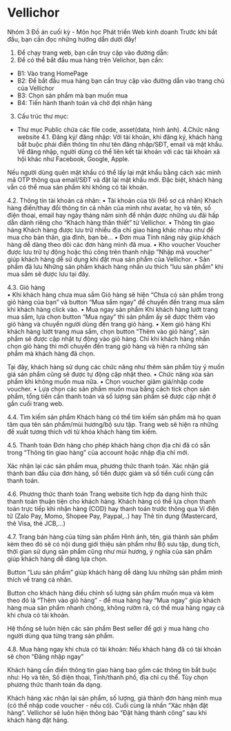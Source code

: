 # Vellichor
Nhóm 3 Đồ án cuối kỳ - Môn học Phát triển Web kinh doanh
Trước khi bắt đầu, bạn cần đọc những hướng dẫn dưới đây!
1.	Để chạy trang web, bạn cần truy cập vào đường dẫn:
2.	Để có thể bắt đầu mua hàng trên Velichor, bạn cần:
+ B1: Vào trang HomePage
+ B2: Để bắt đầu mua hàng bạn cần truy cập vào đường dẫn vào trang chủ của Vellichor
+ B3: Chọn sản phẩm mà bạn muốn mua
+ B4: Tiến hành thanh toán và chờ đợi nhận hàng
3.	Cấu trúc thư mục: 
+ Thư mục Public chứa các file code, asset(data, hình ảnh).
       4.Chức năng website
4.1. Đăng ký/ đăng nhập:
Với tài khoản, khi đăng ký, khách hàng bắt buộc phải điền thông tin như tên đăng nhập/SĐT, email và mật khẩu. Về đăng nhập, người dùng có thể liên kết tài khoản với các tài khoản xã hội khác như Facebook, Google, Apple. 

Nếu người dùng quên mật khẩu có thể lấy lại mật khẩu bằng cách xác minh mã OTP thông qua email/SĐT và đặt lại mật khẩu mới. Đặc biệt, khách hàng vẫn có thể mua sản phẩm khi không có tài khoản. 

4.2. Thông tin tài khoản cá nhân:
•	Tài khoản của tôi (Hồ sơ cá nhân)
Khách hàng điền/thay đổi thông tin cá nhân của mình như avatar, họ và tên, số điện thoại, email hay ngày tháng năm sinh để nhận được những ưu đãi hấp dẫn dành riêng cho “Khách hàng thân thiết” từ Vellichor.
•	Thông tin giao hàng 
Khách hàng được lưu trữ nhiều địa chỉ giao hàng khác nhau như để mua cho bản thân, gia đình, bạn bè… 
•	Đơn mua
Tính năng này giúp khách hàng dễ dàng theo dõi các đơn hàng mình đã mua. 
•	Kho voucher
Voucher được lưu trữ tự động hoặc thủ công trên thanh nhập ”Nhập mã voucher” giúp khách hàng dễ sử dụng khi đặt mua sản phẩm của Vellichor.
•	Sản phẩm đã lưu
Những sản phẩm khách hàng nhấn ưu thích “lưu sản phẩm” khi mua sắm sẽ được lưu tại đây.

4.3. Giỏ hàng  
•	Khi khách hàng chưa mua sắm 
Giỏ hàng sẽ hiện “Chưa có sản phẩm trong giỏ hàng của bạn” và button “Mua sắm ngay” để chuyển đến trang mua sắm khi khách hàng click vào. 
•	Mua ngay sản phẩm
Khi khách hàng lướt trang mua sắm, lựa chọn button “Mua ngay” thì sản phẩm ấy sẽ được thêm vào giỏ hàng và chuyển người dùng đến trang giỏ hàng. 
•	Xem giỏ hàng
Khi khách hàng lướt trang mua sắm, chọn button “Thêm vào giỏ hàng”, sản phẩm sẽ được cập nhật tự động vào giỏ hàng. Chỉ khi khách hàng nhấn chọn giỏ hàng thì mới chuyển đến trang giỏ hàng và hiện ra những sản phẩm mà khách hàng đã chọn.

Tại đây, khách hàng sử dụng các chức năng như thêm sản phẩm tùy ý muốn giá sản phẩm cũng sẽ được tự động cập nhật theo. 
•	Chức năng xóa sản phẩm khi không muốn mua nữa. 
•	Chọn voucher giảm giá/nhập code voucher.
•	Lựa chọn các sản phẩm muốn mua bằng cách tick chọn sản phẩm, tổng tiền cần thanh toán và số lượng sản phẩm sẽ được cập nhật ở gần cuối trang web. 

4.4. Tìm kiếm sản phẩm
Khách hàng có thể tìm kiếm sản phẩm mà họ quan tâm qua tên sản phẩm/mùi hương/bộ sưu tập. Trang web sẽ hiện ra những đề xuất tương thích với từ khóa khách hàng tìm kiếm.

4.5. Thanh toán
Đơn hàng cho phép khách hàng chọn địa chỉ đã có sẵn trong “Thông tin giao hàng” của account hoặc nhập địa chỉ mới. 

Xác nhận lại các sản phẩm mua, phương thức thanh toán.
Xác nhận giá thành ban đầu của đơn hàng, số tiền được giảm và số tiền cuối cùng cần thanh toán. 

4.6. Phương thức thanh toán
Trang website tích hợp đa dạng hình thức thanh toán thuận tiện cho khách hàng. Khách hàng có thể lựa chọn thanh toán trực tiếp khi nhận hàng (COD) hay thanh toán trước thông qua Ví điện tử (Zalo Pay, Momo, Shopee Pay, Paypal,..) hay Thẻ tín dụng (Mastercard, thẻ Visa, thẻ JCB,...) 

4.7. Trang bán hàng của từng sản phẩm
Hình ảnh, tên, giá thành sản phẩm kèm theo đó sẽ có nội dung giới thiệu sản phẩm như Bộ sưu tập, dung tích, thời gian sử dụng sản phẩm cũng như mùi hương, ý nghĩa của sản phẩm giúp khách hàng dễ dàng lựa chọn. 

Button “Lưu sản phẩm” giúp khách hàng dễ dàng lưu những sản phẩm mình thích về trang cá nhân. 

Button cho khách hàng điều chỉnh số lượng sản phẩm muốn mua và kèm theo đó là “Thêm vào giỏ hàng” - để mua hàng hay “Mua ngay” giúp khách hàng mua sản phẩm nhanh chóng, không rườm rà, có thể mua hàng ngay cả khi chưa có tài khoản.

Hệ thống sẽ luôn hiện các sản phẩm Best seller để gợi ý mua hàng cho người dùng qua từng trang sản phẩm.

4.8. Mua hàng ngay khi chưa có tài khoản:
Nếu khách hàng đã có tài khoản sẽ chọn “Đăng nhập ngay”

Khách hàng cần điền thông tin giao hàng bao gồm các thông tin bắt buộc như: Họ và tên, Số điện thoại, Tỉnh/thanh phố, địa chỉ cụ thể. Tùy chọn phương thức thanh toán đa dạng.  

Khách hàng xác nhận lại sản phẩm, số lượng, giá thành đơn hàng mình mua (có thể nhập code voucher - nếu có). Cuối cùng là nhấn “Xác nhận đặt hàng“. Vellichor sẽ luôn hiện thông báo “Đặt hàng thành công” sau khi khách hàng đặt hàng. 

